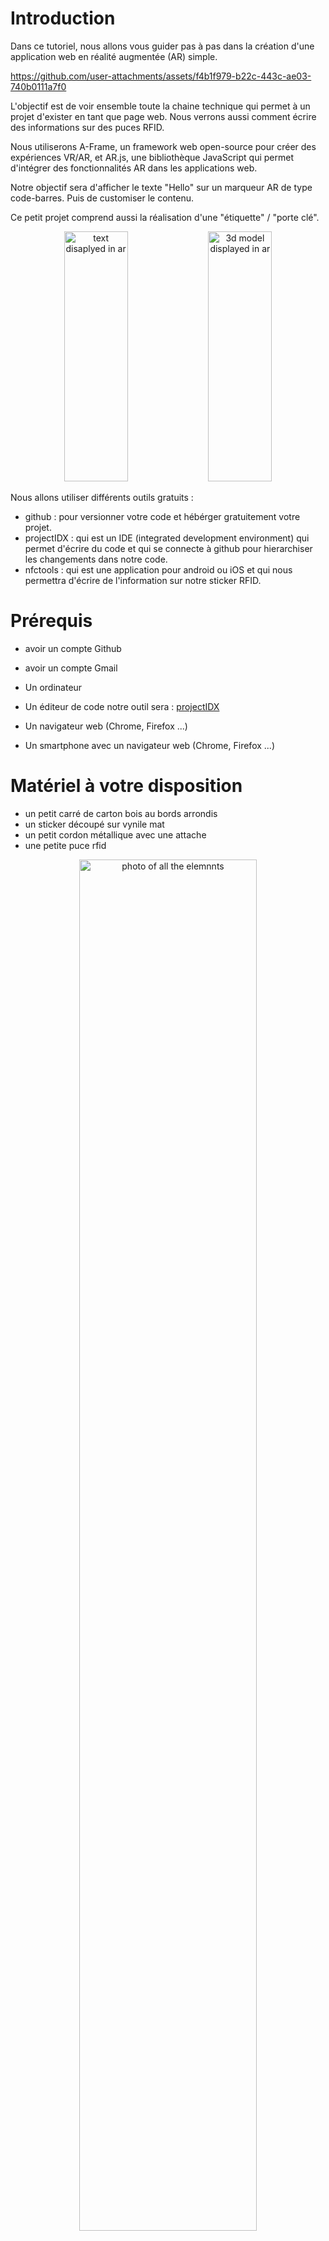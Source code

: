 # Introduction
Dans ce tutoriel, nous allons vous guider pas à pas dans la création d'une application web en réalité augmentée (AR) simple. 

https://github.com/user-attachments/assets/f4b1f979-b22c-443c-ae03-740b0111a7f0

L'objectif est de voir ensemble toute la chaine technique qui permet à un projet d'exister en tant que page web. Nous verrons aussi comment écrire des informations sur des puces RFID.

Nous utiliserons A-Frame, un framework web open-source pour créer des expériences VR/AR, et AR.js, une bibliothèque JavaScript qui permet d'intégrer des fonctionnalités AR dans les applications web. 

Notre objectif sera d'afficher le texte "Hello" sur un marqueur AR de type code-barres. Puis de customiser le contenu.

Ce petit projet comprend aussi la réalisation d'une "étiquette" / "porte clé".
<div align="center">
  <img src="ressources/markup_1000019121.png" alt="text disaplyed in ar" width="45%" height="400"/>
  <img src="ressources/markup_1000019122.png" alt="3d model displayed in ar" width="45%" height="400"/>
</div>

Nous allons utiliser différents outils gratuits :
- github : pour versionner votre code et hébérger gratuitement votre projet.
- projectIDX : qui est un IDE (integrated development environment) qui permet d'écrire du code et qui se connecte à github pour hierarchiser les changements dans notre code.
- nfctools : qui est une application pour android ou iOS et qui nous permettra d'écrire de l'information sur notre sticker RFID.

# Prérequis

- avoir un compte Github
- avoir un compte Gmail

- Un ordinateur
- Un éditeur de code notre outil sera : [projectIDX](https://idx.dev/)
- Un navigateur web (Chrome, Firefox ...)
- Un smartphone avec un navigateur web (Chrome, Firefox ...)



# Matériel à votre disposition
- un petit carré de carton bois au bords arrondis
- un sticker découpé sur vynile mat
- un petit cordon métallique avec une attache
- une petite puce rfid

<div align="center"> 
  <img src="ressources/PXL_20240912_065600761.jpg" alt="photo of all the elemnnts" width="75%" />
</div>




Pour l'assemblage, rien de plus simple :
- coller le sticker sur le carré en carton bois sur l'emplacement délimité par la gravure.
- coller la puce RFID, centrée, au dos de ce carré.
- dévisser l'attache et faite la passer dans le trou.

et voilà ! on est prêts à passer sur la partie numérique !

Si vous voulez plus d'infos sur cette partie là
- [Explications de la découpe stickers](https://github.com/LucieMrc/SilhouetteCameo_2spi)
- [Explications sur la découpe laser](https://github.com/b2renger/Introduction_Laser_Beambox)


📽️Speedrun video : 
- ce tuto parait long ...
- en vrai non, ça prend moins de 10 minutes !
  
https://github.com/user-attachments/assets/0d7ed300-bff6-4171-a3a7-28d8e4be6978 


# Étape 1 : Créer un compte GitHub et un dépôt
- Créer un compte GitHub : Si vous n'en avez pas déjà un, rendez-vous sur https://github.com/signup?source=login et créez un compte.

**☢️ Le nom d'utilisateur que vous choisissez sera utilisé pour l'adresse qu'il faudra tapper pour voir votre projet. <u>Choisissez un nom court ! sans espaces, sans caractères spéciaux (accents etc.)</u>**

<div align="center"> 
  <img src="ressources/Capture_signup_github.png" alt="signup github page" width="49%" height="400"/>
  <img src="ressources/Capture_login_github.png" alt="login github page" width="49%" height="400"/>
</div>

- Créer un nouveau dépôt : Une fois connecté, cliquez sur le bouton "New repository". Donnez un nom à votre dépôt (par exemple, "microProjetAr"), ajoutez une description facultative, et cliquez sur "Create repository".

<div align="center"> 
<img src="ressources/Capture_github_newRepo.png" alt="menu to create new repo" width="75%" />
</div>
</br>
<div align="center"> 
<img src="ressources/Capture_github_newRepoCreation.png" alt="menu to create new repo" width="75%" />
</div>



# Étape 2 : Activer GitHub Pages
Nous allons maintenant configurer GitHub Pages, pour permettre à notre projet d'être servi par les serveurs de github lorsque l'on rentre l'adresse : https://[votre-nom-utilisateur].github.io/[votre-depot]


- Accéder aux paramètres : Dans votre dépôt, cliquez sur l'onglet "Settings", puis sur l'onglet "Pages"

<div align="center"> 
<img src="ressources/Capture_github_settings.png" alt="menu to access gh-pages settings" width="75%" />
</div>
</br>
<div align="center"> 
<img src="ressources/Capture_github_settings_pages.png" alt="Pages menu to access gh-pages settings" width="75%" />
</div>

- Sélectionner la branche : Dans la section "GitHub Pages", sélectionnez la branche main (ou la branche principale de votre dépôt).
- Enregistrer les modifications : Cliquez sur le bouton "Save". Votre site GitHub Pages sera maintenant accessible à l'adresse https://[votre-nom-utilisateur].github.io/[microprojetAr].

<div align="center"> 
<img src="ressources/Capture_github_settings_pages_activate.png" alt="activate gh-pages" width="75%" />
</div>

Si vous revenez sur la page d'accueil de votre projet, vous remarquerez au bout de quelques minutes, que certains éléments ont changé. Un déploiement est maintenant disponible !

<div align="center"> 
<img src="ressources/Capture_github_settings_pages_done.png" alt="gh-pages settings done" width="75%" />
</div>

Toute l'infrastructure nécessaire pour héberger votre projet est donc bien en place, il suffit maintenant d'ajouter du contenu.


# Étape 3 : Utiliser Project IDX

Rendez-vous sur le site de [projetIDX](https://idx.dev/) et connectez-vous.

Importer le dépôt : Utilisez l'option pour importer votre dépôt GitHub dans Project IDX.

<div align="center"> 
<img src="ressources/Capture_projetIDX_importRepo.png" alt="import repo in projetIDX" width="75%" />
</div>

Copiez l'adresse du dépot créé précédement.
<div align="center"> 
<img src="ressources/Capture_projetIDX_importRepo2.png" alt="import repo in projetIDX" width="75%" />
</div>

Configurer le projet pour un usage de developpement web.

- Créer un dossier ".idx":
  <div align="center"> 
  <img src="ressources/ProjetIDX_newFolder.png" alt="create a new file in project IDX" width="75%" />
  </div>

- Dans ce dossier, créer un fichier nommé "dev.nix"
  <div align="center"> 
  <img src="ressources/ProjetIDX_newFile.png" alt="create a new file in project IDX" width="75%" />
  </div>
  Pour arriver à ce résultat :
   <div align="center"> 
  <img src="ressources/ProjetIDX_comf.png" alt="create a new file in project IDX" width="75%" />
  </div>

- Copier le code de configuration de l'environnement de developpement dans le fichier "dev.nix" que vous venez de créer. (Ce fichier va nous permettre de tester notre code directement dans projetIDX et aussi de tester sur notre téléphone).
  ```
    # To learn more about how to use Nix to configure your environment
  # see: https://developers.google.com/idx/guides/customize-idx-env
  { pkgs, ... }: {
    # Which nixpkgs channel to use.
    channel = "stable-23.11"; # or "unstable"
    # Use https://search.nixos.org/packages to find packages
    packages = [
      pkgs.nodejs_20
      pkgs.python3
    ];
    # Sets environment variables in the workspace
    env = {};
    idx = {
      # Search for the extensions you want on https://open-vsx.org/ and use   "publisher.id"
      extensions = [
        # "vscodevim.vim"
      ];
      # Enable previews and customize configuration
      previews = {
        enable = true;
        previews = {
          web = {
            command = ["python3" "-m" "http.server" "$PORT" "--bind" "0.0.0.0"];
            manager = "web";
          };
        };
      };
      # Workspace lifecycle hooks
      workspace = {
        # Runs when a workspace is first created
        onCreate = {
          # Example: install JS dependencies from NPM
          # npm-install = "npm install";
          # Open editors for the following files by default, if they exist:
          default.openFiles = [ "style.css" "main.js" "index.html" ];
        };
        # Runs when the workspace is (re)started
        onStart = {
          # Example: start a background task to watch and re-build backend code
          # watch-backend = "npm run watch-backend";
        };
      };
    };
  }
  ```
Votre environnement de travail devrait ressembler à ceci :
   
  <div align="center"> 
  <img src="ressources/projetIDX_final_conf.png" alt="create a new file in project IDX" width="100%" />
  </div>

Il ne vous reste plus qu'à cliquer sur le bouton "Rebuild Environment" et c'est bon !


# Étape 4 : Créer la page HTML

Créer un fichier index.html : Dans votre projet IDX, créez un fichier nommé **"index.html."**

<div align="center"> 
<img src="ressources/Capture_projetIDX_newFile.png" alt="create a new file in project IDX" width="75%" />
</div>


Ajouter le code HTML : Copiez et collez le code HTML suivant dans votre fichier index.html :

```HTML
<!DOCTYPE html>
<html>

<head>
  <title>Ma première app AR</title>
  <script src="https://aframe.io/releases/1.6.0/aframe.min.js"></script>
  <script src="https://raw.githack.com/AR-js-org/AR.js/master/aframe/build/aframe-ar.js"></script> 
</head>

<body>
    <a-scene embedded
    arjs="sourceType: webcam; detectionMode: mono_and_matrix; matrixCodeType: 3x3; trackingMethod: best ; changeMatrixMode: modelViewMatrix;"
    renderer="sortObjects: true; antialias: true; colorManagement: true; logarithmicDepthBuffer: true;"

    vr-mode-ui="enabled: false"

    smooth=" true" smoothCount="5" smoothTolerance=".05" smoothThreshold="5"
    
    sourceWidth="800" sourceHeight="600" displayWidth="1280" displayHeight="720">

      
        <a-marker type='barcode' value='2'>
   
            <a-text value="Hello !" 
            side="double" position = "0 0 -1" rotation="270 0 0" 
            width="8"
            color="red" align="center" >
            </a-text>

        </a-marker>

        <a-entity camera></a-entity>
  </a-scene>
</body>
</html>
```


# Étape 5 : Comprendre le code
Ce code crée une expérience simple de réalité augmentée (RA) en utilisant A-Frame et AR.js. Décomposons ce que fait chaque partie :

Si vous n'êtes pas à l'aise et ne connaissez pas du tout la manière dont du code html fonctionne cliquez sur le petit triangle pour déplier une explication des bases de la syntaxe html

<details > <summary> <b>&#128161 les bases html</b> </summary>

Une page HTML est comme un sandwich. Elle a besoin d'un pain du haut et d'un pain du bas pour contenir la garniture !

Le pain du haut et du bas, ce sont les balises ```<html>``` et ```</html>```. Elles indiquent au navigateur que le contenu entre ces balises est du code HTML.

Deux parties principales : À l'intérieur du "sandwich HTML", on trouve deux parties :

**La tête** (```<head>``` et ```</head>```) : C'est comme les informations sur l'emballage du sandwich. On y met des informations importantes pour le navigateur, mais qui ne sont pas affichées directement à l'utilisateur. 

Par exemple :
- Le titre de la page ```<title>```

- Des liens vers des fichiers CSS pour le style

- Des liens vers des fichiers JavaScript pour les fonctionnalités interactives

**Le corps** (```<body>``` et ```</body>```) : C'est la garniture du sandwich ! C'est le contenu visible de la page web : texte, images, vidéos, etc.

La syntaxe et donc l'interprétation par le navigateur du code html repose sur des balises ouvrantes et fermantes :

- La balise **ouvrante** (par exemple ```<p>```)  dit au navigateur : "Attention, on commence un paragraphe !"
- La balise fermante (par exemple ```</p>```) dit : "Voilà, le paragraphe est terminé."

Tout le contenu entre la balise ouvrante et la balise fermante est considéré comme faisant partie de cet élément.

Exemple :
```html
<html>
<head>
  <title>Ma page web</title>
</head>
<body>
  <h1>Bienvenue !</h1>
  <p>Ceci est un paragraphe de texte.</p>
</body>
</html>
```
Dans cet exemple :

- ```<html>``` ouvre la page HTML et ```</html>``` la ferme.
- ```<head>``` ouvre la section d'en-tête et ```</head>``` la ferme.
- ```<title>``` ouvre le titre de la page et ```</title>``` le ferme.
- ```<body>``` ouvre le corps de la page et ```</body>``` le ferme.
- ```<h1>``` ouvre un titre de niveau 1 et ```</h1>``` le ferme.
- ```<p>``` ouvre un paragraphe et ```</p>``` le ferme.

</details>
</br>

Ici nous avons une structure HTML classique : Le code met en place une page HTML basique avec les sections <head> et <body>.


Dans la partie ```<head>```, nous ajoutons : 

- le titre de l'expérience
  ```html
  <title>Ma première app AR</title>
  ```

- la *Bibliothèque A-Frame* : Il inclut la bibliothèque A-Frame (aframe.min.js) qui est un framework JavaScript permettant de créer des expériences de réalité virtuelle (RV) et de RA en utilisant du HTML.
  ```html
  <script src="https://aframe.io/releases/1.3.0/aframe.min.js"></script>
  ``` 

- la *Bibliothèque AR.js* : Il inclut la bibliothèque AR.js (aframe-ar.js) qui ajoute des capacités de RA à A-Frame.
  ```html
  <script src="https://raw.githubusercontent.com/jeromeetienne/AR.js/master/aframe/build/aframe-ar.js"></script>  
  ```

Dans la partie ```<body>```, et c'est ici que tout ce joue pour le contenu visible par l'utilisateur. Nous ajoutons : 

- la *scène RA* : L'élément ```<a-scene>``` crée la scène de RA.
  ```html
  <a-scene embedded
    arjs="sourceType: webcam; detectionMode: mono_and_matrix; matrixCodeType: 3x3; trackingMethod: best ; changeMatrixMode: modelViewMatrix;"
    renderer="sortObjects: true; antialias: true; colorManagement: true; physicallyCorrectLights; logarithmicDepthBuffer: true;"

    vr-mode-ui="enabled: false"

    smooth=" true" smoothCount="5" smoothTolerance=".05" smoothThreshold="5"
    
    sourceWidth="800" sourceHeight="600" displayWidth="1280" displayHeight="720">

        <!-- contenu de l'expérience AR avec d'autres balises -->

  </a-scene>
  ```
  Remarquez qu'avant le chevron fermant '>' de la balise ```<a-scene>``` nous ajoutons beaucoup d'options (qui s'appellent attributs en html)  pour configuer la manière dont la scène va s'afficher.

  <details > <summary> <b>&#128161 les détails des options de configuration de l'attribut arjs</b> </summary>
  - *embedded* : Cet attribut indique à A-Frame d'intégrer la scène dans la page HTML.

  - *arjs* : Cet attribut configure AR.js 
    - *sourceType: webcam* : Utilise la webcam de l'appareil comme source vidéo.
    - *detectionMode: mono_and_matrix* : Détecte à la fois les images cibles et les marqueurs de type code-barres.
    - *matrixCodeType: 3x3* : Spécifie que le type de code-barres utilisé est un code-barres matriciel 3x3.
    - *trackingMethod: best* : Utilise la meilleure méthode de suivi disponible.
    - *changeMatrixMode: modelViewMatrix* : Mode de changement de matrice pour le suivi.
    - *vr-mode-ui="enabled: false"* : Désactive l'interface utilisateur du mode VR.
    - *renderer*. Configure le rendu de la scène avec des options pour le tri des objets, l'antialiasing, la gestion des couleurs, etc.
    - *smooth* : Active le lissage du mouvement de la caméra.
  </details>
  </br>

- Le *marqueur* : L'élément ```<a-marker>``` définit un marqueur de type code-barres avec la valeur '2'. Lorsque la caméra détecte ce marqueur, le contenu à l'intérieur de la balise sera affiché en RA.
  ```html
  <a-marker type='barcode' value='2'>
    <!-- ajouter du contenu qui sera visible par l'utilisateur et donc ancré sur notre marqueur -->
  </a-marker>
  ```
  Ici la valeur 2 correspond à un motif précis qui a été prédécoupé pour vous à la [découpeuse de stickers](https://github.com/LucieMrc/SilhouetteCameo_2spi). Avec la technique que nous utilisons [il existe 64 motifs différents](https://github.com/b2renger/Introduction_A-frame/blob/main/markers/barcodes/2.png) qui peuvent être détectés en même temps par arjs.

- Un texte : L'élément <a-text> crée un texte en 3D qui sera affiché au-dessus du marqueur. Le texte est "Hello !", de couleur rouge et centré.
  ```html
  <a-text value="Hello !" 
            side="double" position = "0 0 -1" rotation="270 0 0" 
            width="8"
            color="red" align="center" >
  </a-text>
  ```
    <details > <summary> <b>&#128161 les détails des attributs de la balise a-text</b> </summary>
  - *value* : Le texte à afficher.
  - *side=double* : permet d'afficher le texte quelque soit l'angle sous lequel on le regarde.
  - *position="0 0 -1" : la position xyz du centre du texte par rapport au centre du marqueur.
  - *rotation="270 0 0"* :
  - *width="8"* : la largeur du texte.
  - *color="red"* : la couleur du texte.
  - *align="center"* : l'alignement du texte.
  </details>
  </br>

- Caméra : L'élément ```<a-entity camera>``` définit la caméra de la scène, le fonctionnement par défaut nous convient parfaitement, mais il est possible d'ajouter des fonctionalités comme par exemple l'interaction via l'orientation du regard ('gaze' interaction).


En résumé, ce code crée une expérience de RA où un texte apparaît dans un esapce 3D lorsque le marqueur code-barres 2 est détecté par la caméra.



# Étape 6 : Tester

- Enregistrer les modifications : Enregistrez votre fichier index.html.

- Tester votre projet : Affichez la webview de votre projet.

  <div align="center"> 
  <img src="ressources/Capture_projetIDX_webview.png" alt="check the webview tab !" width="75%" />
  </div>

  **☣️** Il peut arriver que la webview disparaisse ... Dans ce cas là vous pouvez faire apparaitre la "palette de commande" en (Cmd+Maj+P sur Mac ou Ctrl+Maj+P pour les autres systèmes), puis sélectionnez ou tappez "Show Web Preview" (Afficher l'aperçu sur le Web).


  <div align="center"> 
  <img src="ressources/Capture_projetIDX_webview_commandPalette.png" alt="command palette" width="75%" />
  </div>

  Vous pouvez alors visionner votre page en plein écran en cliquant sur le petit icône en haut à droite.

  <div align="center"> 
  <img src="ressources/Capture_projetIDX_webview_ouvrir.png" alt="command palette" width="75%" />
  </div>

  Cela ouvrira votre expérience dans un nouvel onglet sur votre ordinateur. A ce stade vous devriez voir : une page web vous montrant vous !

  Si vous montrez le marqueur à la caméra vous devriez voir ceci :

  <div align="center"> 
  <img src="ressources/Capture_final_product_v1.png" alt="command palette" width="75%" />
  </div>

  Votre projet fonctionne donc dans l'éditeur et avec la caméra de votre ordinateur.

  Vous pouvez maintenant le tester sur votre smartphone. Il vous suffit de vous rendre sur la page que vous venez d'ouvrir.

  Pour cela vous pouvez cliquer sur l'icône "lien" en haut à droite à côté de l'icône pour ouvrir dans une nouvelle fenêtre. Scannez le qr code et vous voilà avec la page chargée sur votre téléphone.

  <div align="center"> 
  <img src="ressources/Capture_projetIDX_qr1.png" alt="command palette" width="75%" />
  </div>

  
Vous pouvez ensuite répéter ces opérations en changeant le code, sauvegardant et en actualisant la page. 

Essayer par exemple de changer le texte, sa couleur, sa taille, sa position etc.



# Étape 7 : Publier l'application

Commiter les modifications : Utilisez les outils de versioning de Project IDX pour commiter vos changements et les pousser sur votre dépôt GitHub.

- Cliquer sur le bouton source control de projetIDX
  <div align="center"> 
  <img src="ressources/Capture_git_icon.png" alt="" width="10%" />
  </div>

- 'Stager' les changements en cliquant sur le "+"
  <div align="center"> 
  <img src="ressources/Capture_git_stage.png" alt="" width="75%"/>
  </div>

- 'Commiter' les changements en cliquant sur le bouton 'commit'
  <div align="center"> 
  <img src="ressources/Capture_git_commit.png" alt=" " width="75%"/>
  </div>

- Synchroniser les changements en cliquant sur le bouton 'commit'
  <div align="center"> 
  <img src="ressources/Capture_git_sync.png" alt=" " width="75%"/>
  </div>

Cette dernière opération va envoyer vos changements à votre dépot github et du coup mettre à jour la page mise en ligne.

**Votre expérience est maintenant déployée à l'adresse :** *https://[votre-nom-utilisateur].github.io/[votre-depot]*

**✨	 Félicitations ! ✨**  Vous avez créé votre première application AR. Vous pouvez maintenant personnaliser votre application en modifiant le texte, en ajoutant des modèles 3D, et en expérimentant avec différentes fonctionnalités d'A-Frame et AR.js.

Note : Ce tutoriel est une introduction de base. Pour approfondir vos connaissances, consultez la documentation officielle d'A-Frame et AR.js.

 #  Étape 8 : Encoder le sticker RFID

Notre but est de programmer notre sticker RFID pour que lorsque nous approchons notre téléphone, celui-ci va nous proposer d'ouvrir la page web hébergeant notre projet.

Pour cela nous allons utiliser NFCTools qui est gratuit et qui est disponible pour [Android](https://play.google.com/store/apps/details?id=com.wakdev.wdnfc&hl=fr) ou [iOS](https://apps.apple.com/fr/app/nfc-tools/id1252962749)?.

- Choisir l'onglet "Ecrire" et sélectionner "ajouter un enregistrement"
  <div align="center"> 
  <img src="ressources/NFCTools_ecrire.png" alt=" " width="75%"/>
  </div>
- Choisir "URL/URI"
  <div align="center"> 
  <img src="ressources/NFCTools_ajout.png" alt=" " width="75%"/>
  </div>
- Entrer l'adresse de votre page puis valider
  <div align="center"> 
  <img src="ressources/NFCTools_url.png" alt=" " width="75%"/>
  </div>
- Vous pouvez maintenant cliquer sur le bouton "Ecrire" sous le champ "Plus d'options"
  <div align="center"> 
  <img src="ressources/NFCTools_enregistrer.png" alt=" " width="75%"/>
  </div>
- Vous devrier voir cet écran vous demandant d'approcher votre smartphone du sticker.
  <div align="center"> 
  <img src="ressources/NFCTools_approcher.png" alt=" " width="75%"/>
  </div>
- Une fois que vous avez réussi à détecter votre sticker, l'écriture devrait s'effectuer
  <div align="center"> 
  <img src="ressources/NFCTools_valider.png" alt=" " width="75%"/>
  </div>

Normalement c'est bon !
Vous pouvez fermer NFCTools et tester !



# Pour aller plus loin ...

Un cours entier en anglais est disponible sur [le site de l'ateliernum](http://ateliernum.github.io) à cette adresse : https://github.com/b2renger/Introduction_A-frame#introduction_a-frame

Personnaliser l'apparence : Ajouter d'autres éléments, modifier les couleurs, les tailles et les positions des éléments.

Ajouter des modèles 3D : Importer des modèles 3D dans votre scène.

Utiliser d'autres types de marqueurs : Explorer les différents types de marqueurs AR.

Créer des interactions : Ajouter des événements et des interactions à votre application.
